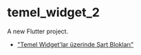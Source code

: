# temel_widget_2

A new Flutter project.

* ["Temel Widget'lar üzerinde Şart Blokları"](https://www.btkakademi.gov.tr/portal/course/google-flutter-ile-mobil-uygulama-kursu-10150)

